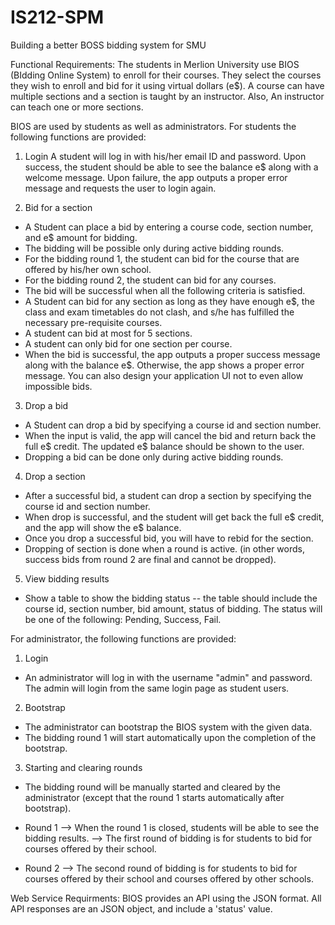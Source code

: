 # IS212-SPM
Building a better BOSS bidding system for SMU

Functional Requirements:
The students in Merlion University use BIOS (BIdding Online System) to enroll for their courses. They select the courses they wish to enroll and bid for it using virtual dollars (e$). A course can have multiple sections and a section is taught by an instructor. Also, An instructor can teach one or more sections.

BIOS are used by students as well as administrators. For students the following functions are provided:

1. Login
A student will log in with his/her email ID and password.
Upon success, the student should be able to see the balance e$ along with a welcome message.
Upon failure, the app outputs a proper error message and requests the user to login again.

2. Bid for a section
- A Student can place a bid by entering a course code, section number, and e$ amount for bidding.
- The bidding will be possible only during active bidding rounds.
- For the bidding round 1, the student can bid for the course that are offered by his/her own school.
- For the bidding round 2, the student can bid for any courses.
- The bid will be successful when all the following criteria is satisfied.
- A Student can bid for any section as long as they have enough e$, the class and exam timetables do not clash, and s/he has fulfilled the necessary pre-requisite courses.
- A student can bid at most for 5 sections.
- A student can only bid for one section per course.
- When the bid is successful, the app outputs a proper success message along with the balance e$.
Otherwise, the app shows a proper error message. You can also design your application UI not to even allow impossible bids.

3. Drop a bid
- A Student can drop a bid by specifying a course id and section number.
- When the input is valid, the app will cancel the bid and return back the full e$ credit. The updated e$ balance should be shown to the user.
- Dropping a bid can be done only during active bidding rounds.

4. Drop a section
- After a successful bid, a student can drop a section by specifying the course id and section number.
- When drop is successful, and the student will get back the full e$ credit, and the app will show the e$ balance.
- Once you drop a successful bid, you will have to rebid for the section.
- Dropping of section is done when a round is active. (in other words, success bids from round 2 are final and cannot be dropped).

5. View bidding results
- Show a table to show the bidding status -- the table should include the course id, section number, bid amount, status of bidding. The status will be one of the following: Pending, Success, Fail.

For administrator, the following functions are provided:

1. Login
- An administrator will log in with the username "admin" and password. The admin will login from the same login page as student users.

2. Bootstrap
- The administrator can bootstrap the BIOS system with the given data.
- The bidding round 1 will start automatically upon the completion of the bootstrap.

3. Starting and clearing rounds
- The bidding round will be manually started and cleared by the administrator (except that the round 1 starts automatically after bootstrap).
- Round 1
--> When the round 1 is closed, students will be able to see the bidding results.
--> The first round of bidding is for students to bid for courses offered by their school.

- Round 2
--> The second round of bidding is for students to bid for courses offered by their school and courses offered by other schools.

Web Service Requirments:
BIOS provides an API using the JSON format. All API responses are an JSON object, and include a 'status' value.
